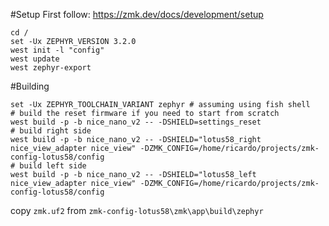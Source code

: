 #Setup 
First follow: https://zmk.dev/docs/development/setup
```shell
cd /
set -Ux ZEPHYR_VERSION 3.2.0
west init -l "config"
west update
west zephyr-export
```

#Building
```shell
set -Ux ZEPHYR_TOOLCHAIN_VARIANT zephyr # assuming using fish shell
# build the reset firmware if you need to start from scratch
west build -p -b nice_nano_v2 -- -DSHIELD=settings_reset
# build right side
west build -p -b nice_nano_v2 -- -DSHIELD="lotus58_right nice_view_adapter nice_view" -DZMK_CONFIG=/home/ricardo/projects/zmk-config-lotus58/config
# build left side
west build -p -b nice_nano_v2 -- -DSHIELD="lotus58_left nice_view_adapter nice_view" -DZMK_CONFIG=/home/ricardo/projects/zmk-config-lotus58/config     
```

copy `zmk.uf2` from `zmk-config-lotus58\zmk\app\build\zephyr`